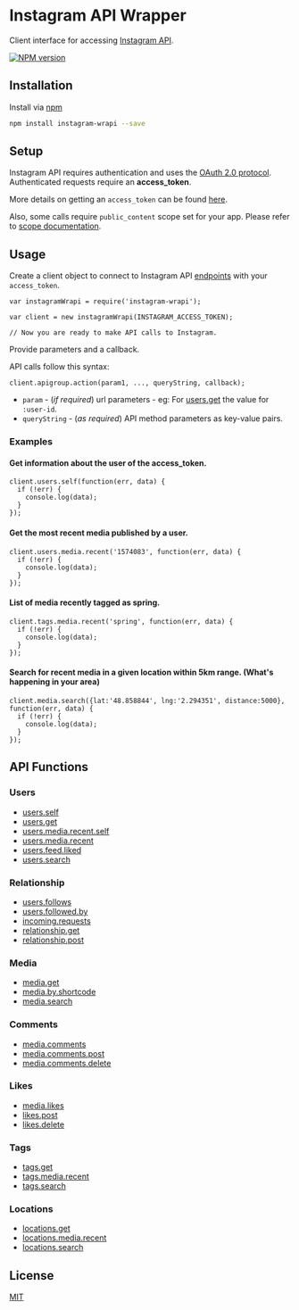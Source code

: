 # Instagram API Wrapper

Client interface for accessing [Instagram API](https://www.instagram.com/developer/).

[![NPM version](https://img.shields.io/npm/v/instagram-wrapi.svg?style=flat)](https://www.npmjs.org/package/instagram-wrapi)


## Installation

Install via [npm](https://www.npmjs.org/package/instagram-wrapi)

```bash
npm install instagram-wrapi --save
```

## Setup

Instagram API requires authentication and uses the [OAuth 2.0 protocol](http://tools.ietf.org/html/draft-ietf-oauth-v2-12). Authenticated requests require an **access_token**.

More details on getting an `access_token` can be found  [here](https://www.instagram.com/developer/authentication/).

Also, some calls require `public_content` scope set for your app. Please refer to [scope documentation](https://www.instagram.com/developer/authorization/).

## Usage

Create a client object to connect to Instagram API [endpoints](https://www.instagram.com/developer/endpoints/) with your `access_token`.

```JS
var instagramWrapi = require('instagram-wrapi');

var client = new instagramWrapi(INSTAGRAM_ACCESS_TOKEN);

// Now you are ready to make API calls to Instagram.
```

Provide parameters and a callback.

API calls follow this syntax:

`client.apigroup.action(param1, ..., queryString, callback);`

* `param` - (*if required*) url parameters - eg: For [users.get](#users.get) the value for `:user-id`.
* `queryString` - (*as required*) API method parameters as key-value pairs.

### Examples

#### Get information about the user of the access_token.
```JS
client.users.self(function(err, data) {
  if (!err) {
    console.log(data);
  }
});
```

#### Get the most recent media published by a user.
```JS
client.users.media.recent('1574083', function(err, data) {
  if (!err) {
    console.log(data);
  }
});
```

#### List of media recently tagged as **spring**.
```JS
client.tags.media.recent('spring', function(err, data) {
  if (!err) {
    console.log(data);
  }
});
```

#### Search for recent media in a given location within 5km range. (What's happening in your area)
```JS
client.media.search({lat:'48.858844', lng:'2.294351', distance:5000}, function(err, data) {
  if (!err) {
    console.log(data);
  }
});
```


## API Functions

### Users
* [users.self](https://www.instagram.com/developer/endpoints/users/#get_users_self)
* [users.get](https://www.instagram.com/developer/endpoints/users/#get_users)
* [users.media.recent.self](https://www.instagram.com/developer/endpoints/users/#get_users_media_recent_self)
* [users.media.recent](https://www.instagram.com/developer/endpoints/users/#get_users_media_recent)
* [users.feed.liked](https://www.instagram.com/developer/endpoints/users/#get_users_feed_liked)
* [users.search](https://www.instagram.com/developer/endpoints/users/#get_users_search)

### Relationship
* [users.follows](https://www.instagram.com/developer/endpoints/relationships/#get_users_follows)
* [users.followed.by](https://www.instagram.com/developer/endpoints/relationships/#get_users_followed_by)
* [incoming.requests](https://www.instagram.com/developer/endpoints/relationships/#get_incoming_requests)
* [relationship.get](https://www.instagram.com/developer/endpoints/relationships/#get_relationship)
* [relationship.post](https://www.instagram.com/developer/endpoints/relationships/#post_relationship)

### Media
* [media.get](https://www.instagram.com/developer/endpoints/media/#get_media)
* [media.by.shortcode](https://www.instagram.com/developer/endpoints/media/#get_media_by_shortcode)
* [media.search](https://www.instagram.com/developer/endpoints/media/#get_media_search)

### Comments
* [media.comments](https://www.instagram.com/developer/endpoints/comments/#get_media_comments)
* [media.comments.post](https://www.instagram.com/developer/endpoints/comments/#post_media_comments)
* [media.comments.delete](https://www.instagram.com/developer/endpoints/comments/#delete_media_comments)

### Likes
* [media.likes](https://www.instagram.com/developer/endpoints/likes/#get_media_likes)
* [likes.post](https://www.instagram.com/developer/endpoints/likes/#post_likes)
* [likes.delete](https://www.instagram.com/developer/endpoints/likes/#delete_likes)

### Tags
* [tags.get](https://www.instagram.com/developer/endpoints/tags/#get_tags)
* [tags.media.recent](https://www.instagram.com/developer/endpoints/tags/#get_tags_media_recent)
* [tags.search](https://www.instagram.com/developer/endpoints/tags/#get_tags_search)

### Locations
* [locations.get](https://www.instagram.com/developer/endpoints/locations/#get_locations)
* [locations.media.recent](https://www.instagram.com/developer/endpoints/locations/#get_locations_media_recent)
* [locations.search](https://www.instagram.com/developer/endpoints/locations/#get_locations_search)

## License

  [MIT](LICENSE)
